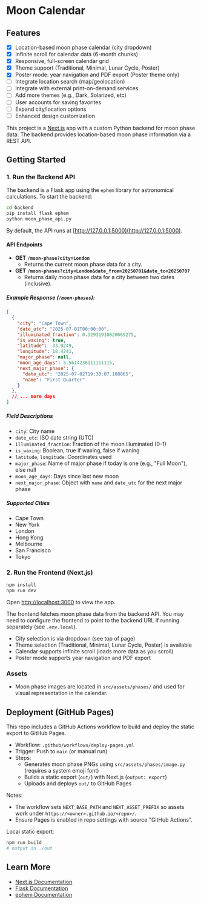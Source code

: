 # Moon Calendar

## Features

- [x] Location-based moon phase calendar (city dropdown)
- [x] Infinite scroll for calendar data (6-month chunks)
- [x] Responsive, full-screen calendar grid
- [x] Theme support (Traditional, Minimal, Lunar Cycle, Poster)
- [x] Poster mode: year navigation and PDF export (Poster theme only)
- [ ] Integrate location search (map/geolocation)
- [ ] Integrate with external print-on-demand services
- [ ] Add more themes (e.g., Dark, Solarized, etc)
- [ ] User accounts for saving favorites
- [ ] Expand city/location options
- [ ] Enhanced design customization

This project is a [Next.js](https://nextjs.org) app with a custom Python backend for moon phase data. The backend provides location-based moon phase information via a REST API.

## Getting Started

### 1. Run the Backend API

The backend is a Flask app using the `ephem` library for astronomical calculations. To start the backend:

```bash
cd backend
pip install flask ephem
python moon_phase_api.py
```

By default, the API runs at [http://127.0.0.1:5000](http://127.0.0.1:5000).

#### API Endpoints

- **GET `/moon-phase?city=London`**
  - Returns the current moon phase data for a city.
- **GET `/moon-phases?city=London&date_from=20250701&date_to=20250707`**
  - Returns daily moon phase data for a city between two dates (inclusive).

##### Example Response (`/moon-phases`):

```json
[
  {
    "city": "Cape Town",
    "date_utc": "2025-07-01T00:00:00",
    "illuminated_fraction": 0.32931910820669275,
    "is_waxing": true,
    "latitude": -33.9249,
    "longitude": 18.4241,
    "major_phase": null,
    "moon_age_days": 5.5614236111111115,
    "next_major_phase": {
      "date_utc": "2025-07-02T19:30:07.108865",
      "name": "First Quarter"
    }
  },
  // ... more days
]
```

##### Field Descriptions
- `city`: City name
- `date_utc`: ISO date string (UTC)
- `illuminated_fraction`: Fraction of the moon illuminated (0-1)
- `is_waxing`: Boolean, true if waxing, false if waning
- `latitude`, `longitude`: Coordinates used
- `major_phase`: Name of major phase if today is one (e.g., "Full Moon"), else null
- `moon_age_days`: Days since last new moon
- `next_major_phase`: Object with `name` and `date_utc` for the next major phase

##### Supported Cities
- Cape Town
- New York
- London
- Hong Kong
- Melbourne
- San Francisco
- Tokyo

### 2. Run the Frontend (Next.js)

```bash
npm install
npm run dev
```

Open [http://localhost:3000](http://localhost:3000) to view the app.

The frontend fetches moon phase data from the backend API. You may need to configure the frontend to point to the backend URL if running separately (see `.env.local`).

- City selection is via dropdown (see top of page)
- Theme selection (Traditional, Minimal, Lunar Cycle, Poster) is available
- Calendar supports infinite scroll (loads more data as you scroll)
- Poster mode supports year navigation and PDF export

### Assets
- Moon phase images are located in `src/assets/phases/` and used for visual representation in the calendar.

## Deployment (GitHub Pages)

This repo includes a GitHub Actions workflow to build and deploy the static export to GitHub Pages.

- Workflow: `.github/workflows/deploy-pages.yml`
- Trigger: Push to `main` (or manual run)
- Steps:
  - Generates moon phase PNGs using `src/assets/phases/image.py` (requires a system emoji font)
  - Builds a static export (`out/`) with Next.js (`output: export`)
  - Uploads and deploys `out/` to GitHub Pages

Notes:
- The workflow sets `NEXT_BASE_PATH` and `NEXT_ASSET_PREFIX` so assets work under `https://<owner>.github.io/<repo>/`.
- Ensure Pages is enabled in repo settings with source "GitHub Actions".

Local static export:
```bash
npm run build
# output in ./out
```

## Learn More

- [Next.js Documentation](https://nextjs.org/docs)
- [Flask Documentation](https://flask.palletsprojects.com/)
- [ephem Documentation](https://rhodesmill.org/pyephem/)
